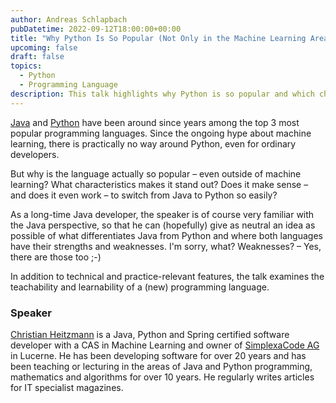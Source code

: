 ```yaml
---
author: Andreas Schlapbach
pubDatetime: 2022-09-12T18:00:00+00:00
title: "Why Python Is So Popular (Not Only in the Machine Learning Area)"
upcoming: false
draft: false
topics:
  - Python
  - Programming Language
description: This talk highlights why Python is so popular and which characteristics make it stand out.
---
```


<a href="https://www.oracle.com/java/">Java</a> and <a href="https://www.python.org/">Python</a> have been around since years among the top 3 most popular programming languages. Since the ongoing hype about machine learning, there is practically no way around Python, even for ordinary developers.

But why is the language actually so popular – even outside of machine learning? What characteristics makes it stand out? Does it make sense – and does it even work – to switch from Java to Python so easily?

As a long-time Java developer, the speaker is of course very familiar with the Java perspective, so that he can (hopefully) give as neutral an idea as possible of what differentiates Java from Python and where both languages have their strengths and weaknesses. I'm sorry, what? Weaknesses? – Yes, there are those too ;-)

In addition to technical and practice-relevant features, the talk examines the teachability and learnability of a (new) programming language.

### Speaker

<a href="https://www.linkedin.com/in/christian-heitzmann/">Christian Heitzmann</a> is a Java, Python and Spring certified software developer with a CAS in Machine Learning and owner of <a href="https://www.simplexacode.ch/">SimplexaCode AG</a> in Lucerne. He has been developing software for over 20 years and has been teaching or lecturing in the areas of Java and Python programming, mathematics and algorithms for over 10 years. He regularly writes articles for IT specialist magazines.
